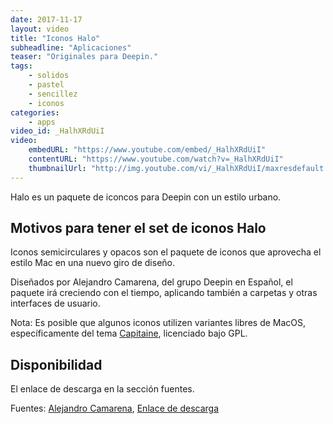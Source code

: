 ```yaml
---
date: 2017-11-17
layout: video
title: "Iconos Halo"
subheadline: "Aplicaciones"
teaser: "Originales para Deepin."
tags:
    - solidos
    - pastel
    - sencillez
    - iconos
categories:
    - apps
video_id: _HalhXRdUiI
video:
    embedURL: "https://www.youtube.com/embed/_HalhXRdUiI"
    contentURL: "https://www.youtube.com/watch?v=_HalhXRdUiI"
    thumbnailUrl: "http://img.youtube.com/vi/_HalhXRdUiI/maxresdefault.jpg"
---
```

<!--more-->

Halo es un paquete de iconcos para Deepin con un estilo urbano.

## Motivos para tener el set de iconos Halo

Iconos semicirculares y opacos son el paquete de iconos que aprovecha el estilo Mac en una nuevo giro de diseño.

Diseñados por Alejandro Camarena, del grupo Deepin en Español, el paquete irá creciendo con el tiempo, aplicando también a carpetas y otras interfaces de usuario.

Nota: Es posible que algunos iconos utilizen variantes libres de MacOS, específicamente del tema [Capitaine](https://github.com/keeferrourke/la-capitaine-icon-theme), licenciado bajo GPL.

## Disponibilidad

El enlace de descarga en la sección fuentes.

Fuentes: [Alejandro Camarena](https://www.youtube.com/channel/UCueXeAH1UD72MqwpIFWveXA), [Enlace de descarga](https://seduccionlinux.wordpress.com/2017/10/07/halo-iconos-1-5/)

